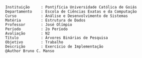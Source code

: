 
    Instituição     : Pontifícia Universidade Católica de Goiás
    Departamento    : Escola de Ciências Exatas e da Computação
	Curso           : Análise e Desenvolvimento de Sistemas
	Matéria         : Estrutura de Dados
	Professor       : José Olímpio
	Período         : 2o Período
	Avaliação       : N2
	Título          : Árvores Binárias de Pesquisa
	Objetivo        : Trabalho
	Descrição       : Exercício de Implementação
	@Author Bruno C. Manso

 